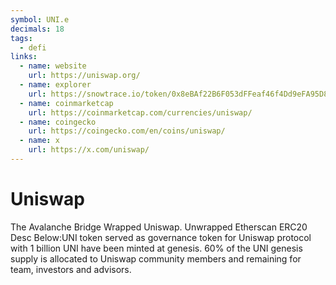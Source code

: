 ```yaml
---
symbol: UNI.e
decimals: 18
tags:
  - defi
links:
  - name: website
    url: https://uniswap.org/
  - name: explorer
    url: https://snowtrace.io/token/0x8eBAf22B6F053dFFeaf46f4Dd9eFA95D89ba8580
  - name: coinmarketcap
    url: https://coinmarketcap.com/currencies/uniswap/
  - name: coingecko
    url: https://coingecko.com/en/coins/uniswap/
  - name: x
    url: https://x.com/uniswap/
---
```


# Uniswap

The Avalanche Bridge Wrapped Uniswap. Unwrapped Etherscan ERC20 Desc Below:UNI token served as governance token for Uniswap protocol with 1 billion UNI have been minted at genesis. 60% of the UNI genesis supply is allocated to Uniswap community members and remaining for team, investors and advisors.
